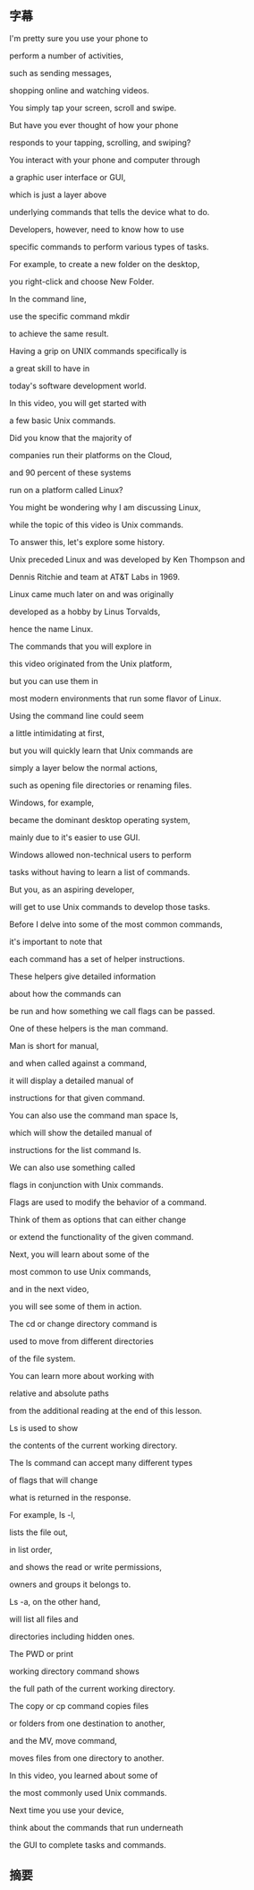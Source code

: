 ## 字幕
I'm pretty sure you use your phone to 

perform a number of activities, 

such as sending messages, 

shopping online and watching videos. 

You simply tap your screen, scroll and swipe. 

But have you ever thought of how your phone 

responds to your tapping, scrolling, and swiping? 

You interact with your phone and computer through 

a graphic user interface or GUI, 

which is just a layer above 

underlying commands that tells the device what to do. 

Developers, however, need to know how to use 

specific commands to perform various types of tasks. 

For example, to create a new folder on the desktop, 

you right-click and choose New Folder. 

In the command line, 

use the specific command mkdir 

to achieve the same result. 

Having a grip on UNIX commands specifically is 

a great skill to have in 

today's software development world. 

In this video, you will get started with 

a few basic Unix commands. 

Did you know that the majority of 

companies run their platforms on the Cloud, 

and 90 percent of these systems 

run on a platform called Linux? 

You might be wondering why I am discussing Linux, 

while the topic of this video is Unix commands. 

To answer this, let's explore some history. 

Unix preceded Linux and was developed by Ken Thompson and 

Dennis Ritchie and team at AT&T Labs in 1969. 

Linux came much later on and was originally 

developed as a hobby by Linus Torvalds, 

hence the name Linux. 

The commands that you will explore in 

this video originated from the Unix platform, 

but you can use them in 

most modern environments that run some flavor of Linux. 

Using the command line could seem 

a little intimidating at first, 

but you will quickly learn that Unix commands are 

simply a layer below the normal actions, 

such as opening file directories or renaming files. 

Windows, for example, 

became the dominant desktop operating system, 

mainly due to it's easier to use GUI. 

Windows allowed non-technical users to perform 

tasks without having to learn a list of commands. 

But you, as an aspiring developer, 

will get to use Unix commands to develop those tasks. 

Before I delve into some of the most common commands, 

it's important to note that 

each command has a set of helper instructions. 

These helpers give detailed information 

about how the commands can 

be run and how something we call flags can be passed. 

One of these helpers is the man command. 

Man is short for manual, 

and when called against a command, 

it will display a detailed manual of 

instructions for that given command. 

You can also use the command man space ls, 

which will show the detailed manual of 

instructions for the list command ls. 

We can also use something called 

flags in conjunction with Unix commands. 

Flags are used to modify the behavior of a command. 

Think of them as options that can either change 

or extend the functionality of the given command. 

Next, you will learn about some of the 

most common to use Unix commands, 

and in the next video, 

you will see some of them in action. 

The cd or change directory command is 

used to move from different directories 

of the file system. 

You can learn more about working with 

relative and absolute paths 

from the additional reading at the end of this lesson. 

Ls is used to show 

the contents of the current working directory. 

The ls command can accept many different types 

of flags that will change 

what is returned in the response. 

For example, ls -l, 

lists the file out, 

in list order, 

and shows the read or write permissions, 

owners and groups it belongs to. 

Ls -a, on the other hand, 

will list all files and 

directories including hidden ones. 

The PWD or print 

working directory command shows 

the full path of the current working directory. 

The copy or cp command copies files 

or folders from one destination to another, 

and the MV, move command, 

moves files from one directory to another. 

In this video, you learned about some of 

the most commonly used Unix commands. 

Next time you use your device, 

think about the commands that run underneath 

the GUI to complete tasks and commands.

## 摘要